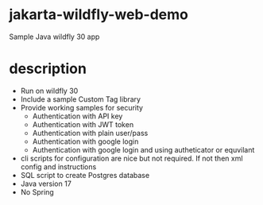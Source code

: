 # jakarta-wildfly-web-demo
Sample Java wildfly 30 app

# description
- Run on wildfly 30
- Include a sample Custom Tag library
- Provide working samples for security
  * Authentication with API key
  * Authentication with JWT token
  * Authentication with plain user/pass
  * Authentication with google login
  * Authentication with google login and using autheticator or equvilant
- cli scripts for configuration are nice but not required. If not then xml config and instructions
- SQL script to create Postgres database
- Java version 17
- No Spring
